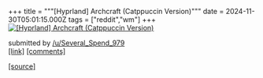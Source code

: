 +++
title = """[Hyprland] Archcraft (Catppuccin Version)"""
date = 2024-11-30T05:01:15.000Z
tags = ["reddit","wm"]
+++
[![[Hyprland] Archcraft (Catppuccin Version)](https://preview.redd.it/mjxfr4wr0z3e1.png?width=640&crop=smart&auto=webp&s=d379962255809736747d83110cb74e7398dbfefd "[Hyprland] Archcraft (Catppuccin Version)")](https://www.reddit.com/r/unixporn/comments/1h3535z/hyprland_archcraft_catppuccin_version/)

submitted by [/u/Several\_Spend\_979](https://www.reddit.com/user/Several_Spend_979)  
[\[link\]](https://i.redd.it/mjxfr4wr0z3e1.png) [\[comments\]](https://www.reddit.com/r/unixporn/comments/1h3535z/hyprland_archcraft_catppuccin_version/)

[[source]](https://www.reddit.com/r/unixporn/comments/1h3535z/hyprland_archcraft_catppuccin_version/)
